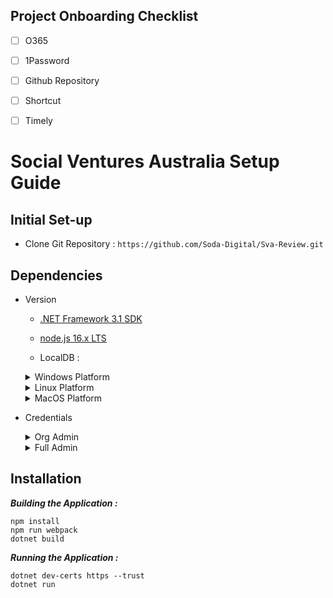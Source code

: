 ## Project Onboarding Checklist 

- [ ] O365
- [ ] 1Password
- [ ] Github Repository
- [ ] Shortcut
- [ ] Timely


# Social Ventures Australia Setup Guide

## Initial Set-up

- Clone Git Repository : `https://github.com/Soda-Digital/Sva-Review.git`

## Dependencies

* Version
	
	- [.NET Framework 3.1 SDK](https://dotnet.microsoft.com/en-us/download/dotnet/3.1)

	- [node.js 16.x LTS](https://nodejs.dev/download)
		
	- LocalDB :
		
	<details><summary>Windows Platform</summary>
	<p>

	##### [Standalone Install]( https://docs.microsoft.com/en-us/sql/database-engine/configure-windows/sql-server-express-localdb?view=sql-server-ver15#installation-media)
		
	##### Using Visual Studio 

	> Alternatively, you can install LocalDB through the Visual Studio Installer, as part of the Data Storage and Processing workload, the ASP.NET and web development workload, or as an individual component.

	</p>
	</details>

	<details><summary>Linux Platform</summary>
	<p>
		
	> You may refer to this Microsoft documentation for more information on install SQL Server on Linux Platforms : [SQL Server on Linux](https://docs.microsoft.com/en-us/sql/linux/sql-server-linux-setup?view=sql-server-ver15#:~:text=1%20Supported%20platforms.%20SQL%20Server%20is%20supported%20on,command%20line.%20%20...%20You%20can...%20More%20)

	</p></details>

	<details><summary>MacOS Platform</summary>
	<p>
		
	> You may refer to this article for steps in installing SQL server for MacOS Platforms :
	[Install SQL Server on a Mac](https://www.quackit.com/sql_server/mac/install_sql_server_on_a_mac.cfm#:~:text=Microsoft%20has%20made%20SQL%20Server%20available%20for%20macOS,on%20a%20Mac%20prior%20to%20SQL%20Server%202017%29.)
		
	##### ***Note :***
	> The steps above will not work on Apple M1 chips.
		
	</p>
	</details>

* Credentials

	<details><summary> Org Admin </summary>
  
 	 <p> 
	  
  	 	Username : orgadmin@svareview.com.au
  		Password : Admin!@1
    
   
	 > Default account and used to access staging environment
 	 </p>
	</details>
  
	<details><summary> Full Admin </summary>
  	<p>
    
		Username : review@socialventures.com.au
		Password : otw^pkkJ%hpRb7*v
		
	> Root account and with full privilege/access to the local environment
  	</p>
	</details>
		
## Installation

***Building the Application :***
```
npm install
npm run webpack
dotnet build
```
	
***Running the Application :***
```
dotnet dev-certs https --trust
dotnet run
```
